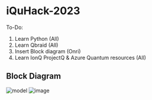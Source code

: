 # iQuHack-2023

To-Do:

1. Learn Python (All)
2. Learn Qbraid (All)
3. Insert Block diagram (Onri)
4. Learn IonQ ProjectQ & Azure Quantum resources (All)

## Block Diagram

![model](https://user-images.githubusercontent.com/59969678/213628422-4406d617-83d4-4a65-a0b4-191f38c7e2c3.png)
![image](https://user-images.githubusercontent.com/75779966/213802274-d79860c5-3e51-444c-840c-79cdca29bcf1.png)
